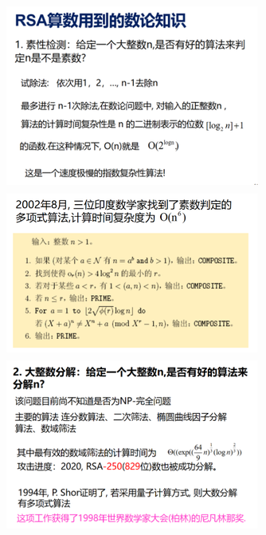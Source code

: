 
![alt text](image.png)


![alt text](image-1.png)


![alt text](image-2.png)

































